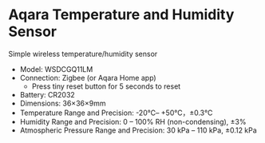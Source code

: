 # Aqara Temperature and Humidity Sensor

Simple wireless temperature/humidity sensor

- Model: WSDCGQ11LM
- Connection: Zigbee (or Aqara Home app)
  - Press tiny reset button for 5 seconds to reset 
- Battery: CR2032
- Dimensions: 36×36×9mm
- Temperature Range and Precision: -20℃– +50°C，±0.3℃
- Humidity Range and Precision: 0 – 100% RH (non-condensing), ±3%
- Atmospheric Pressure Range and Precision: 30 kPa – 110 kPa, ±0.12 kPa
